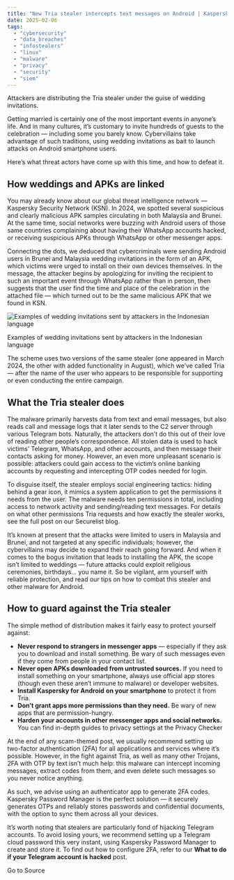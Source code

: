 ```yaml
---
title: "New Tria stealer intercepts text messages on Android | Kaspersky official blog"
date: 2025-02-06
tags: 
  - "cybersecurity"
  - "data_breaches"
  - "infostealers"
  - "linux"
  - "malware"
  - "privacy"
  - "security"
  - "siem"
---
```


Attackers are distributing the Tria stealer under the guise of wedding invitations.

Getting married is certainly one of the most important events in anyone’s life. And in many cultures, it’s customary to invite hundreds of guests to the celebration — including some you barely know. Cybervillains take advantage of such traditions, using wedding invitations as bait to launch attacks on Android smartphone users.

Here’s what threat actors have come up with this time, and how to defeat it.

## How weddings and APKs are linked

You may already know about our global threat intelligence network — Kaspersky Security Network (KSN). In 2024, we spotted several suspicious and clearly malicious APK samples circulating in both Malaysia and Brunei. At the same time, social networks were buzzing with Android users of those same countries complaining about having their WhatsApp accounts hacked, or receiving suspicious APKs through WhatsApp or other messenger apps.

Connecting the dots, we deduced that cybercriminals were sending Android users in Brunei and Malaysia wedding invitations in the form of an APK, which victims were urged to install on their own devices themselves. In the message, the attacker begins by apologizing for inviting the recipient to such an important event through WhatsApp rather than in person, then suggests that the user find the time and place of the celebration in the attached file — which turned out to be the same malicious APK that we found in KSN.

![Examples of wedding invitations sent by attackers in the Indonesian language](https://media.kasperskydaily.com/wp-content/uploads/sites/92/2025/02/03082820/tria-stealer-wedding-scam-01-1024x783.jpg)

Examples of wedding invitations sent by attackers in the Indonesian language

The scheme uses two versions of the same stealer (one appeared in March 2024, the other with added functionality in August), which we’ve called Tria — after the name of the user who appears to be responsible for supporting or even conducting the entire campaign.

## What the Tria stealer does

The malware primarily harvests data from text and email messages, but also reads call and message logs that it later sends to the C2 server through various Telegram bots. Naturally, the attackers don’t do this out of their love of reading other people’s correspondence. All stolen data is used to hack victims’ Telegram, WhatsApp, and other accounts, and then message their contacts asking for money. However, an even more unpleasant scenario is possible: attackers could gain access to the victim’s online banking accounts by requesting and intercepting OTP codes needed for login.

To disguise itself, the stealer employs social engineering tactics: hiding behind a gear icon, it mimics a system application to get the permissions it needs from the user. The malware needs ten permissions in total, including access to network activity and sending/reading text messages. For details on what other permissions Tria requests and how exactly the stealer works, see the full post on our Securelist blog.

It’s known at present that the attacks were limited to users in Malaysia and Brunei, and not targeted at any specific individuals; however, the cybervillains may decide to expand their reach going forward. And when it comes to the bogus invitation that leads to installing the APK, the scope isn’t limited to weddings — future attacks could exploit religious ceremonies, birthdays… you name it. So be vigilant, arm yourself with reliable protection, and read our tips on how to combat this stealer and other malware for Android.

## How to guard against the Tria stealer

The simple method of distribution makes it fairly easy to protect yourself against:

- **Never respond to strangers in messenger apps** — especially if they ask you to download and install something. Be wary of such messages even if they come from people in your contact list.
- **Never open APKs downloaded from untrusted sources.** If you need to install something on your smartphone, always use official app stores (though even these aren’t immune to malware) or developer websites.
- **Install Kaspersky for Android** **on your smartphone** to protect it from Tria.
- **Don’t grant apps more permissions than they need.** Be wary of new apps that are permission-hungry.
- **Harden your accounts in other messenger apps and social networks.** You can find in-depth guides to privacy settings at the Privacy Checker

At the end of any scam-themed post, we usually recommend setting up two-factor authentication (2FA) for all applications and services where it’s possible. However, in the fight against Tria, as well as many other Trojans, 2FA with OTP by text isn’t much help: this malware can intercept incoming messages, extract codes from them, and even delete such messages so you never notice anything.

As such, we advise using an authenticator app to generate 2FA codes. Kaspersky Password Manager is the perfect solution — it securely generates OTPs and reliably stores passwords and confidential documents, with the option to sync them across all your devices.

It’s worth noting that stealers are particularly fond of hijacking Telegram accounts. To avoid losing yours, we recommend setting up a Telegram cloud password this very instant, using Kaspersky Password Manager to create and store it. To find out how to configure 2FA, refer to our **What to do if your Telegram account is hacked** post.

Go to Source

